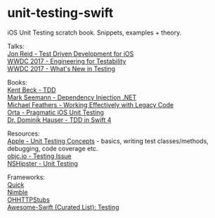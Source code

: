 # unit-testing-swift
iOS Unit Testing scratch book. Snippets, examples + theory. 

Talks: <br/>
[Jon Reid - Test Driven Development for iOS](https://www.youtube.com/watch?v=Jzlz3Bx-NzM)<br/>
[WWDC 2017 - Engineering for Testability](https://developer.apple.com/videos/play/wwdc2017/414/)<br/>
[WWDC 2017 - What's New in Testing](https://developer.apple.com/videos/play/wwdc2017/409)<br/>

Books: <br/>
[Kent Beck - TDD](https://www.amazon.com/Test-Driven-Development-Kent-Beck/dp/0321146530)<br/>
[Mark Seemann - Dependency Injection .NET](https://www.amazon.com/Dependency-Injection-NET-Mark-Seemann/dp/1935182501/ref=sr_1_3?s=books&ie=UTF8&qid=1516526385&sr=1-3&keywords=dependency+injection+in+.net)<br/>
[Michael Feathers - Working Effectively with Legacy Code](https://www.amazon.com/Working-Effectively-Legacy-Michael-Feathers/dp/0131177052)<br/>
[Orta - Pragmatic iOS Unit Testing](https://www.gitbook.com/book/orta/pragmatic-ios-testing/details)<br/>
[Dr. Dominik Hauser - TDD in Swift 4](https://www.packtpub.com/application-development/test-driven-ios-development-swift-4-third-edition)<br/>

Resources: <br/>
[Apple - Unit Testing Concepts](https://developer.apple.com/library/content/documentation/DeveloperTools/Conceptual/testing_with_xcode/chapters/01-introduction.html) - basics, writing test classes/methods, debugging, code coverage etc.<br/>
[objc.io - Testing Issue](https://www.objc.io/issues/15-testing/)<br/>
[NSHipster - Unit Testing](http://nshipster.com/unit-testing/)<br/>

Frameworks:<br/>
[Quick](https://github.com/Quick/Quick)<br/>
[Nimble](https://github.com/Quick/Nimble)<br/>
[OHHTTPStubs](https://github.com/AliSoftware/OHHTTPStubs)<br/>
[Awesome-Swift (Curated List): Testing](https://github.com/matteocrippa/awesome-swift#testing)<br/>
